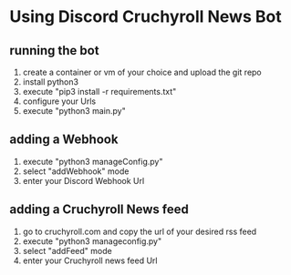 # Using Discord Cruchyroll News Bot

## running the bot
1. create a container or vm of your choice and upload the git repo
2. install python3
3. execute "pip3 install -r requirements.txt"
4. configure your Urls
5. execute "python3 main.py"

## adding a Webhook 
1. execute "python3 manageConfig.py"
2. select "addWebhook" mode
3. enter your Discord Webhook Url

## adding a Cruchyroll News feed
1. go to cruchyroll.com and copy the url of your desired rss feed
2. execute "python3 manageconfig.py"
3. select "addFeed" mode
4. enter your Cruchyroll news feed Url

